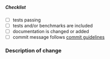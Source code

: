 ##### Checklist
<!-- Remove items that do not apply. For completed items, change [ ] to [x]. -->

- [ ] tests passing
- [ ] tests and/or benchmarks are included
- [ ] documentation is changed or added
- [ ] commit message follows [commit guidelines](./doc/guides/contributing/pull-requests.md#commit-message-guidelines)

### Description of change
<!-- Please provide a description of the change here. -->